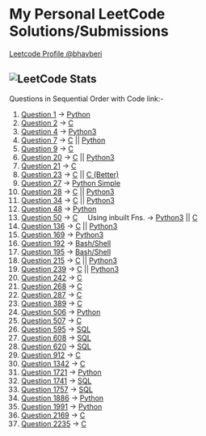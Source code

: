 # My Personal LeetCode Solutions/Submissions

[Leetcode Profile @bhavberi](https://leetcode.com/bhavberi/)

![LeetCode Stats](https://leetcode.card.workers.dev/bhavberi?theme=unicorn&font=milonga&extension=activity)
-----

Questions in Sequential Order with Code link:-

1. [Question 1](https://leetcode.com/problems/two-sum) -> [Python](./1/1.py)
1. [Question 2](https://leetcode.com/problems/add-two-numbers/) -> [C](./2/2.c)
1. [Question 4](https://leetcode.com/problems/median-of-two-sorted-arrays) -> [Python3](./4/4.py)
1. [Question 7](https://leetcode.com/problems/reverse-integer/) -> [C](./7/7.c) || [Python](./7/7.py)
1. [Question 9](https://leetcode.com/problems/palindrome-number/) -> [C](./9/9.py)
1. [Question 20](https://leetcode.com/problems/valid-parentheses) -> [C](./20/20.c) || [Python3](./20/20.py)
1. [Question 21](https://leetcode.com/problems/merge-two-sorted-lists) -> [C](./21/21.c)
1. [Question 23](https://leetcode.com/problems/merge-k-sorted-lists) -> [C](./23/23.c) || [C (Better)](./23/23_better.c)
1. [Question 27](https://leetcode.com/problems/remove-element) -> [Python Simple](./27/27_easy.py)
1. [Question 28](https://leetcode.com/problems/implement-strstr/) -> [C](./28/28.py) || [Python3](./28/28.py)
1. [Question 34](https://leetcode.com/problems/find-first-and-last-position-of-element-in-sorted-array) -> [C](./34/34.c) || [Python3](./34/34.py)
1. [Question 48](https://leetcode.com/problems/rotate-image) -> [Python](./48/48.py)
1. [Question 50](https://leetcode.com/problems/powx-n) -> [C](./50/50.c) &nbsp;&nbsp;&nbsp; Using inbuilt Fns. -> [Python3](./50/50.py) || [C](./50/50_simple.c)
1. [Question 136](https://leetcode.com/problems/single-number) -> [C](./136/136.c) || [Python3](./136/136.py)
1. [Question 169](https://leetcode.com/problems/majority-element) -> [Python3](./169/169.py)
1. [Question 192](https://leetcode.com/problems/word-frequency) -> [Bash/Shell](./192/192.sh)
1. [Question 195](https://leetcode.com/problems/tenth-line) -> [Bash/Shell](./195/195.sh)
1. [Question 215](https://leetcode.com/problems/kth-largest-element-in-an-array) -> [C](./215/215.c) || [Python3](./215/215.py)
1. [Question 239](https://leetcode.com/problems/sliding-window-maximum) -> [C](./239/239.c) || [Python3](./239/239.py)
1. [Question 242](https://leetcode.com/problems/valid-anagram) -> [C](./242/242.c)
1. [Question 268](https://leetcode.com/problems/missing-number) -> [C](./268/268.c)
1. [Question 287](https://leetcode.com/problems/find-the-duplicate-number) -> [C](./287/287.c)
1. [Question 389](https://leetcode.com/problems/find-the-difference) -> [C](./389/389.c)
1. [Question 506](https://leetcode.com/problems/relative-ranks) -> [Python](./506/506.py)
1. [Question 507](https://leetcode.com/problems/perfect-number/) -> [C](./507/507.c)
1. [Question 595](https://leetcode.com/problems/big-countries/) -> [SQL](./595/595.txt)
1. [Question 608](https://leetcode.com/problems/tree-node) -> [SQL](./608/608.txt)
1. [Question 620](https://leetcode.com/problems/not-boring-movies/) -> [SQL](./620/620.txt)
1. [Question 912](https://leetcode.com/problems/swapping-nodes-in-a-linked-list) -> [C](./912/912.c)
1. [Question 1342](https://leetcode.com/problems/number-of-steps-to-reduce-a-number-to-zero) -> [C](./1342/1342.c)
1. [Question 1721](https://leetcode.com/problems/swapping-nodes-in-a-linked-list) -> [Python](./1721/1721.py)
1. [Question 1741](https://leetcode.com/problems/find-total-time-spent-by-each-employee) -> [SQL](./1741/1741.txt)
1. [Question 1757](https://leetcode.com/problems/recyclable-and-low-fat-products) -> [SQL](./1757/1757.txt)
1. [Question 1886](https://leetcode.com/problems/determine-whether-matrix-can-be-obtained-by-rotation) -> [Python](./1886/1886.py)
1. [Question 1991](https://leetcode.com/problems/find-the-middle-index-in-array) -> [Python](./1991/1991.py)
1. [Question 2169](https://leetcode.com/problems/count-operations-to-obtain-zero) -> [C](./2169/2169.c)
1. [Question 2235](https://leetcode.com/problems/add-two-integers) -> [C](./2235/2235.c)
